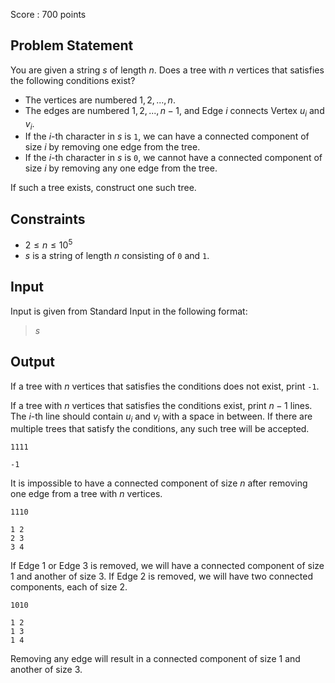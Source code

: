 Score : $700$ points

## Problem Statement

You are given a string $s$ of length $n$.
Does a tree with $n$ vertices that satisfies the following conditions exist?

- The vertices are numbered $1,2,..., n$.
- The edges are numbered $1,2,..., n-1$, and Edge $i$ connects Vertex $u_i$ and $v_i$.
- If the $i$-th character in $s$ is `1`, we can have a connected component of size $i$ by removing one edge from the tree.
- If the $i$-th character in $s$ is `0`, we cannot have a connected component of size $i$ by removing any one edge from the tree.

If such a tree exists, construct one such tree.

## Constraints

- $2 \leq n \leq 10^5$
- $s$ is a string of length $n$ consisting of `0` and `1`.

## Input

Input is given from Standard Input in the following format:

> $s$

## Output

If a tree with $n$ vertices that satisfies the conditions does not exist, print `-1`.

If a tree with $n$ vertices that satisfies the conditions exist, print $n-1$ lines.
The $i$-th line should contain $u_i$ and $v_i$ with a space in between.
If there are multiple trees that satisfy the conditions, any such tree will be accepted.

```input1
1111
```

```output1
-1
```

It is impossible to have a connected component of size $n$ after removing one edge from a tree with $n$ vertices.

```input2
1110
```

```output2
1 2
2 3
3 4
```

If Edge $1$ or Edge $3$ is removed, we will have a connected component of size $1$ and another of size $3$. If Edge $2$ is removed, we will have two connected components, each of size $2$.

```input3
1010
```

```output3
1 2
1 3
1 4
```

Removing any edge will result in a connected component of size $1$ and another of size $3$.
